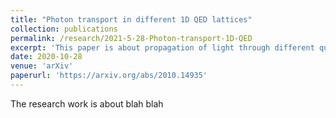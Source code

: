 ```yaml
---
title: "Photon transport in different 1D QED lattices"
collection: publications
permalink: /research/2021-5-28-Photon-transport-1D-QED
excerpt: 'This paper is about propagation of light through different qubit lattices. Currently under review in the journal Physical Review A.'
date: 2020-10-28
venue: 'arXiv'
paperurl: 'https://arxiv.org/abs/2010.14935'
---
```


The research work is about blah blah